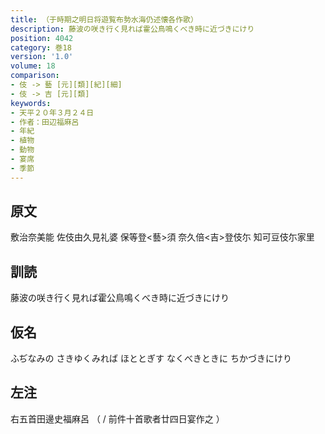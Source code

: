 ```yaml
---
title: （于時期之明日将遊覧布勢水海仍述懐各作歌）
description: 藤波の咲き行く見れば霍公鳥鳴くべき時に近づきにけり
position: 4042
category: 巻18
version: '1.0'
volume: 18
comparison:
- 伎 -> 藝 [元][類][紀][細]
- 伎 -> 吉 [元][類]
keywords:
- 天平２０年３月２４日
- 作者：田辺福麻呂
- 年紀
- 植物
- 動物
- 宴席
- 季節
---
```


## 原文

敷治奈美能 佐伎由久見礼婆 保等登<藝>須 奈久倍<吉>登伎尓 知可豆伎尓家里

## 訓読

藤波の咲き行く見れば霍公鳥鳴くべき時に近づきにけり

## 仮名

ふぢなみの さきゆくみれば ほととぎす なくべきときに ちかづきにけり

## 左注

右五首田邊史福麻呂 （ / 前件十首歌者廿四日宴作之 ）

